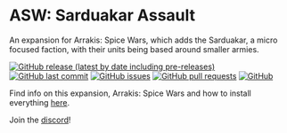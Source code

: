 # ASW: Sarduakar Assault
An expansion for Arrakis: Spice Wars, which adds the Sarduakar, a micro focused faction, with their units being based around smaller armies.

[![GitHub release (latest by date including pre-releases)](https://img.shields.io/github/v/release/gdigrenadier/ASW-Sarduakar-Assault?include_prereleases)](https://img.shields.io/github/v/release/gdigrenadier/ASW-Sarduakar-Assault?include_prereleases) [![GitHub last commit](https://img.shields.io/github/last-commit/gdigrenadier/ASW-Sarduakar-Assault)](https://img.shields.io/github/last-commit/gdigrenadier/ASW-Sarduakar-Assault) [![GitHub issues](https://img.shields.io/github/issues-raw/gdigrenadier/ASW-Sarduakar-Assault)](https://img.shields.io/github/issues-raw/gdigrenadier/ASW-Sarduakar-Assault) [![GitHub pull requests](https://img.shields.io/github/issues-pr/gdigrenadier/ASW-Sarduakar-Assault)](https://img.shields.io/github/issues-pr/gdigrenadier/ASW-Sarduakar-Assault) [![GitHub](https://img.shields.io/github/license/gdigrenadier/Arrakis-Spice-Wars)](https://img.shields.io/github/license/gdigrenadier/ASW-Sarduakar-Assault)

Find info on this expansion, Arrakis: Spice Wars and how to install everything [here](https://github.com/gdigrenadier/Arrakis-Spice-Wars/wiki/Home-&-FAQ).

Join the [discord](https://discord.gg/qA4Tms9f87)!

